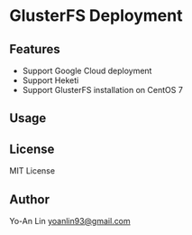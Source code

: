 # GlusterFS Deployment

## Features

- Support Google Cloud deployment
- Support Heketi
- Support GlusterFS installation on CentOS 7

## Usage

## License

MIT License

## Author

Yo-An Lin <yoanlin93@gmail.com>
